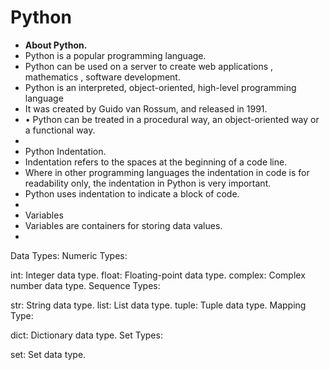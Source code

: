 # Python

- **About Python.**
- Python is a popular programming language.
- Python can be used on a server to create web applications , mathematics , software development.
- Python is an interpreted, object-oriented, high-level programming language
- It was created by Guido van Rossum, and released in 1991.
- • Python can be treated in a procedural way, an object-oriented way or a functional way.
- 
-  Python Indentation.
- Indentation refers to the spaces at the beginning of a code line.
- Where in other programming languages the indentation in code is for readability only, the indentation in Python is very important.
- Python uses indentation to indicate a block of code.
- 
- Variables
- Variables are containers for storing data values.
- 
Data Types:
Numeric Types:

int: Integer data type.
float: Floating-point data type.
complex: Complex number data type.
Sequence Types:

str: String data type.
list: List data type.
tuple: Tuple data type.
Mapping Type:

dict: Dictionary data type.
Set Types:

set: Set data type.
